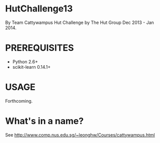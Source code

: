 HutChallenge13
==============
By Team Cattywampus
Hut Challenge by The Hut Group
Dec 2013 - Jan 2014.

PREREQUISITES
=============
* Python 2.6+
* scikit-learn 0.14.1+

USAGE
=====
Forthcoming.

What's in a name?
=================
See http://www.comp.nus.edu.sg/~leonghw/Courses/cattywampus.html
